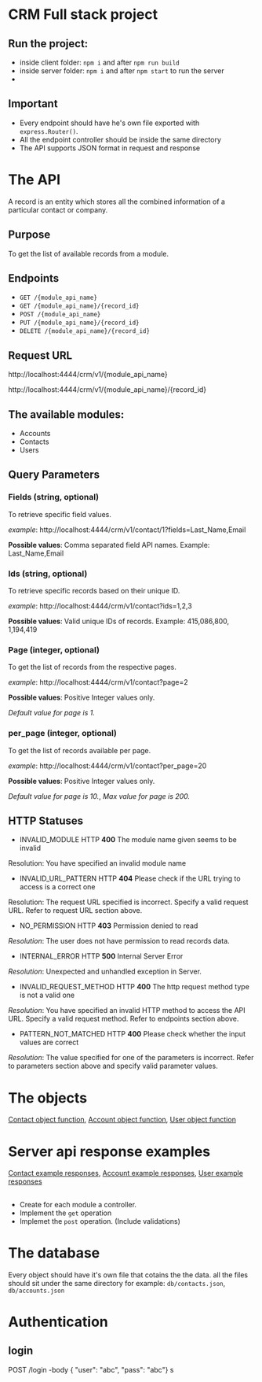 # CRM Full stack project
## Run the project:
- inside client folder: `npm i` and after `npm run build`
- inside server folder: `npm i` and after `npm start` to run the server
- 
## Important
-   Every endpoint should have he's own file exported with `express.Router()`.
-	All the endpoint controller should be inside the same directory
-	The API supports JSON format in request and response


# The API
A record is an entity which stores all the combined information of a particular contact or company.


## Purpose
To get the list of available records from a module.


## Endpoints
* `GET /{module_api_name}`
* `GET /{module_api_name}/{record_id}`
* `POST /{module_api_name}`
* `PUT /{module_api_name}/{record_id}`
* `DELETE /{module_api_name}/{record_id}`


## Request URL
http://localhost:4444/crm/v1/{module_api_name}

http://localhost:4444/crm/v1/{module_api_name}/{record_id}


## The available modules:
-	Accounts
-	Contacts
-	Users


## Query Parameters

### Fields (string, optional)
To retrieve specific field values.

*example*: http://localhost:4444/crm/v1/contact/1?fields=Last_Name,Email 

**Possible values**: Comma separated field API names. Example: Last_Name,Email


### Ids (string, optional)
To retrieve specific records based on their unique ID.

*example*: http://localhost:4444/crm/v1/contact?ids=1,2,3

**Possible values**: Valid unique IDs of records. Example:  415,086,800, 1,194,419


### Page (integer, optional)
To get the list of records from the respective pages.

*example*: http://localhost:4444/crm/v1/contact?page=2

**Possible values**: Positive Integer values only.

*Default value for page is 1.*


### per_page (integer, optional)
To get the list of records available per page.

*example*: http://localhost:4444/crm/v1/contact?per_page=20

**Possible values**: Positive Integer values only.

*Default value for page is 10.*, *Max value for page is 200.*


## HTTP Statuses
* INVALID_MODULE HTTP **400**
The module name given seems to be invalid

Resolution: You have specified an invalid module name 


* INVALID_URL_PATTERN HTTP **404**
Please check if the URL trying to access is a correct one

Resolution: The request URL specified is incorrect. Specify a valid request URL. Refer to request URL section above.


* NO_PERMISSION HTTP **403**
Permission denied to read

*Resolution*: The user does not have permission to read records data.


* INTERNAL_ERROR HTTP **500**
Internal Server Error

*Resolution*: Unexpected and unhandled exception in Server.


* INVALID_REQUEST_METHOD HTTP **400**
The http request method type is not a valid one

*Resolution*: You have specified an invalid HTTP method to access the API URL. Specify a valid request method. Refer to endpoints section above.


* PATTERN_NOT_MATCHED HTTP **400**
Please check whether the input values are correct

*Resolution*: The value specified for one of the parameters is incorrect. Refer to parameters section above and specify valid parameter values.




# The objects
[Contact object function](Models/contact.js), [Account object function](Models/account.js), [User object function](Models/user.js)



# Server api response examples

[Contact example responses](example-responses/contact.json), [Account example responses](example-responses/account.json), [User example responses](example-responses/user.json)



##
- Create for each module a controller.
- Implement the `get` operation
- Implemet the `post` operation. (Include validations)

# The database
Every object should have it's own file that cotains the the data. all the files should sit under the same directory
for example: `db/contacts.json`, `db/accounts.json`

# Authentication

## login
POST /login  -body { "user": "abc", "pass": "abc"}
s
